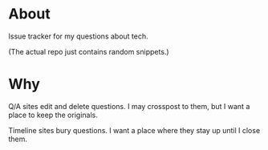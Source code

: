 # About

Issue tracker for my questions about tech.

(The actual repo just contains random snippets.)

# Why

Q/A sites edit and delete questions. I may crosspost to them, but I want a place to keep the originals.

Timeline sites bury questions. I want a place where they stay up until I close them.
